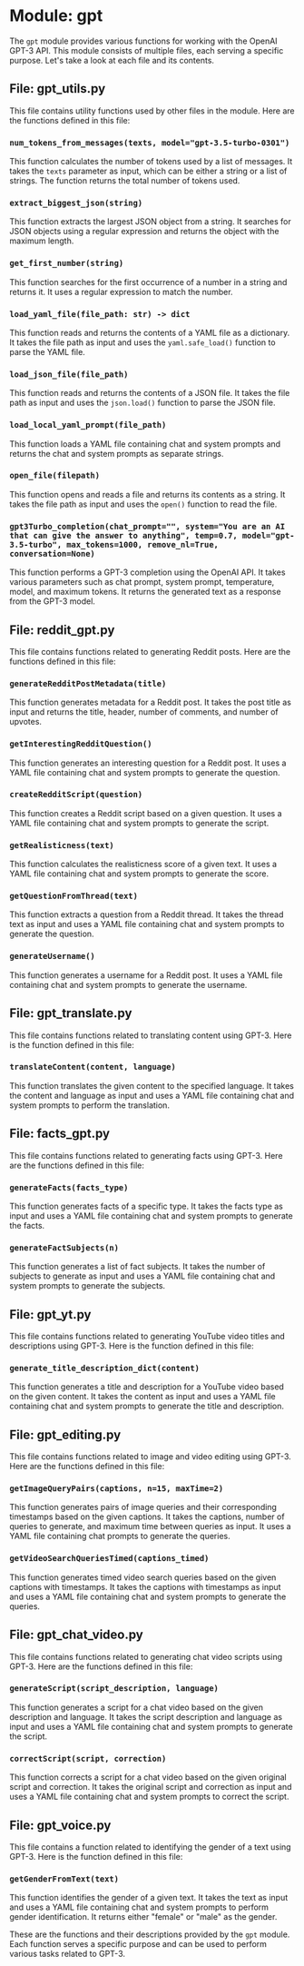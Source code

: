 # Module: gpt

The `gpt` module provides various functions for working with the OpenAI GPT-3 API. This module consists of multiple files, each serving a specific purpose. Let's take a look at each file and its contents.

## File: gpt_utils.py

This file contains utility functions used by other files in the module. Here are the functions defined in this file:

### `num_tokens_from_messages(texts, model="gpt-3.5-turbo-0301")`

This function calculates the number of tokens used by a list of messages. It takes the `texts` parameter as input, which can be either a string or a list of strings. The function returns the total number of tokens used.

### `extract_biggest_json(string)`

This function extracts the largest JSON object from a string. It searches for JSON objects using a regular expression and returns the object with the maximum length.

### `get_first_number(string)`

This function searches for the first occurrence of a number in a string and returns it. It uses a regular expression to match the number.

### `load_yaml_file(file_path: str) -> dict`

This function reads and returns the contents of a YAML file as a dictionary. It takes the file path as input and uses the `yaml.safe_load()` function to parse the YAML file.

### `load_json_file(file_path)`

This function reads and returns the contents of a JSON file. It takes the file path as input and uses the `json.load()` function to parse the JSON file.

### `load_local_yaml_prompt(file_path)`

This function loads a YAML file containing chat and system prompts and returns the chat and system prompts as separate strings.

### `open_file(filepath)`

This function opens and reads a file and returns its contents as a string. It takes the file path as input and uses the `open()` function to read the file.

### `gpt3Turbo_completion(chat_prompt="", system="You are an AI that can give the answer to anything", temp=0.7, model="gpt-3.5-turbo", max_tokens=1000, remove_nl=True, conversation=None)`

This function performs a GPT-3 completion using the OpenAI API. It takes various parameters such as chat prompt, system prompt, temperature, model, and maximum tokens. It returns the generated text as a response from the GPT-3 model.

## File: reddit_gpt.py

This file contains functions related to generating Reddit posts. Here are the functions defined in this file:

### `generateRedditPostMetadata(title)`

This function generates metadata for a Reddit post. It takes the post title as input and returns the title, header, number of comments, and number of upvotes.

### `getInterestingRedditQuestion()`

This function generates an interesting question for a Reddit post. It uses a YAML file containing chat and system prompts to generate the question.

### `createRedditScript(question)`

This function creates a Reddit script based on a given question. It uses a YAML file containing chat and system prompts to generate the script.

### `getRealisticness(text)`

This function calculates the realisticness score of a given text. It uses a YAML file containing chat and system prompts to generate the score.

### `getQuestionFromThread(text)`

This function extracts a question from a Reddit thread. It takes the thread text as input and uses a YAML file containing chat and system prompts to generate the question.

### `generateUsername()`

This function generates a username for a Reddit post. It uses a YAML file containing chat and system prompts to generate the username.

## File: gpt_translate.py

This file contains functions related to translating content using GPT-3. Here is the function defined in this file:

### `translateContent(content, language)`

This function translates the given content to the specified language. It takes the content and language as input and uses a YAML file containing chat and system prompts to perform the translation.

## File: facts_gpt.py

This file contains functions related to generating facts using GPT-3. Here are the functions defined in this file:

### `generateFacts(facts_type)`

This function generates facts of a specific type. It takes the facts type as input and uses a YAML file containing chat and system prompts to generate the facts.

### `generateFactSubjects(n)`

This function generates a list of fact subjects. It takes the number of subjects to generate as input and uses a YAML file containing chat and system prompts to generate the subjects.

## File: gpt_yt.py

This file contains functions related to generating YouTube video titles and descriptions using GPT-3. Here is the function defined in this file:

### `generate_title_description_dict(content)`

This function generates a title and description for a YouTube video based on the given content. It takes the content as input and uses a YAML file containing chat and system prompts to generate the title and description.

## File: gpt_editing.py

This file contains functions related to image and video editing using GPT-3. Here are the functions defined in this file:

### `getImageQueryPairs(captions, n=15, maxTime=2)`

This function generates pairs of image queries and their corresponding timestamps based on the given captions. It takes the captions, number of queries to generate, and maximum time between queries as input. It uses a YAML file containing chat prompts to generate the queries.

### `getVideoSearchQueriesTimed(captions_timed)`

This function generates timed video search queries based on the given captions with timestamps. It takes the captions with timestamps as input and uses a YAML file containing chat and system prompts to generate the queries.

## File: gpt_chat_video.py

This file contains functions related to generating chat video scripts using GPT-3. Here are the functions defined in this file:

### `generateScript(script_description, language)`

This function generates a script for a chat video based on the given description and language. It takes the script description and language as input and uses a YAML file containing chat and system prompts to generate the script.

### `correctScript(script, correction)`

This function corrects a script for a chat video based on the given original script and correction. It takes the original script and correction as input and uses a YAML file containing chat and system prompts to correct the script.

## File: gpt_voice.py

This file contains a function related to identifying the gender of a text using GPT-3. Here is the function defined in this file:

### `getGenderFromText(text)`

This function identifies the gender of a given text. It takes the text as input and uses a YAML file containing chat and system prompts to perform gender identification. It returns either "female" or "male" as the gender.

These are the functions and their descriptions provided by the `gpt` module. Each function serves a specific purpose and can be used to perform various tasks related to GPT-3.